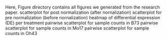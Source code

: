 Here,  Figure directory contains all figures we generated from the research paper.
scatterplot for post normalization (after nornalization)
scatterplot for pre normalization (before nornalization)
heatmap of differential expression (DE) per treatment
pairwise scatterplot for sample counts in B73
pairwise scatterplot for sample counts in Mo17
pairwise scatterplot for sample counts in Oh43 
